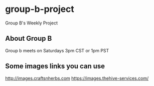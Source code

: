 # group-b-project
Group B's Weekly Project

## About Group B
Group b meets on Saturdays 3pm CST or 1pm PST


## Some images links you can use
http://images.craftsnherbs.com
https://images.thehive-services.com/